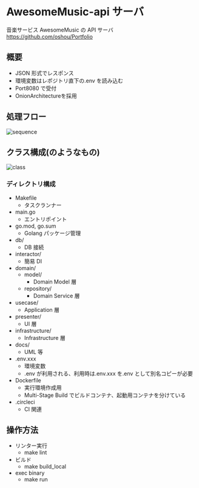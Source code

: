 # AwesomeMusic-api サーバ

音楽サービス AwesomeMusic の API サーバ
https://github.com/oshou/Portfolio

## 概要

- JSON 形式でレスポンス
- 環境変数はレポジトリ直下の.env を読み込む
- Port8080 で受付
- OnionArchitectureを採用

## 処理フロー
![sequence](https://user-images.githubusercontent.com/4841735/79293900-c2f08100-7f0f-11ea-9ddd-cfa521302759.png)

## クラス構成(のようなもの)
![class](https://user-images.githubusercontent.com/4841735/79293889-bb30dc80-7f0f-11ea-89d7-36a980dc11ef.png)

### ディレクトリ構成

- Makefile
  - タスクランナー
- main.go
  - エントリポイント
- go.mod, go.sum
  - Golang パッケージ管理
- db/
  - DB 接続
- interactor/
  - 簡易 DI
- domain/
  - model/
    - Domain Model 層
  - repository/
    - Domain Service 層
- usecase/
  - Application 層
- presenter/
  - UI 層
- infrastructure/
  - Infrastructure 層
- docs/
  - UML 等
- .env.xxx
  - 環境変数
  - .env が利用される、利用時は.env.xxx を.env として別名コピーが必要
- Dockerfile
  - 実行環境作成用
  - Multi-Stage Build でビルドコンテナ、起動用コンテナを分けている
- .circleci
  - CI 関連

## 操作方法

- リンター実行
  - make lint
- ビルド
  - make build_local
- exec binary
  - make run
